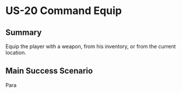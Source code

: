 # US-20 Command Equip

## Summary

Equip the player with a weapon, from his inventory, or from the current location.
  
## Main Success Scenario

Para
